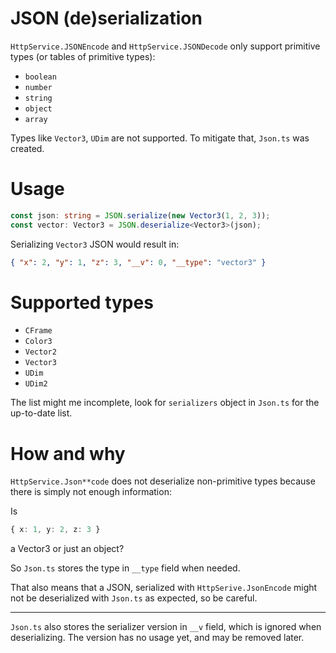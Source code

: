 # JSON (de)serialization

`HttpService.JSONEncode` and `HttpService.JSONDecode` only support primitive types (or tables of primitive types):
- `boolean`
- `number`
- `string`
- `object`
- `array`

Types like `Vector3`, `UDim` are not supported. To mitigate that, `Json.ts` was created.


# Usage

```ts
const json: string = JSON.serialize(new Vector3(1, 2, 3));
const vector: Vector3 = JSON.deserialize<Vector3>(json);
```

Serializing `Vector3` JSON would result in:
```json
{ "x": 2, "y": 1, "z": 3, "__v": 0, "__type": "vector3" }
```


# Supported types

- `CFrame`
- `Color3`
- `Vector2`
- `Vector3`
- `UDim`
- `UDim2`

The list might me incomplete, look for `serializers` object in `Json.ts` for the up-to-date list.


# How and why

`HttpService.Json**code` does not deserialize non-primitive types because there is simply not enough information:

Is
```ts
{ x: 1, y: 2, z: 3 }
```
a Vector3 or just an object?

So `Json.ts` stores the type in `__type` field when needed.

That also means that a JSON, serialized with `HttpSerive.JsonEncode` might not be deserialized with `Json.ts` as expected, so be careful.

---

`Json.ts` also stores the serializer version in `__v` field, which is ignored when deserializing.
The version has no usage yet, and may be removed later.
